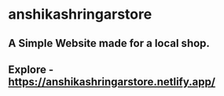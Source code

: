 # anshikashringarstore

## A Simple Website made for a local shop.

## Explore - https://anshikashringarstore.netlify.app/
